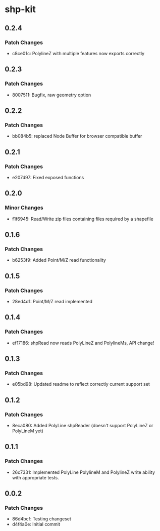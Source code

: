 # shp-kit

## 0.2.4

### Patch Changes

- c8ce01c: PolylineZ with multiple features now exports correctly

## 0.2.3

### Patch Changes

- 8007511: Bugfix, raw geometry option

## 0.2.2

### Patch Changes

- bb084b5: replaced Node Buffer for browser compatible buffer

## 0.2.1

### Patch Changes

- e207d97: Fixed exposed functions

## 0.2.0

### Minor Changes

- f1f6945: Read/Write zip files containing files required by a shapefile

## 0.1.6

### Patch Changes

- b6253f9: Added Point/M/Z read functionality

## 0.1.5

### Patch Changes

- 28ed4d1: Point/M/Z read implemented

## 0.1.4

### Patch Changes

- ef17186: shpRead now reads PolyLineZ and PolylineMs, API change!

## 0.1.3

### Patch Changes

- e05bd98: Updated readme to reflect correctly current support set

## 0.1.2

### Patch Changes

- 8eca080: Added PolyLine shpReader (doesn't support PolyLineZ or PolyLineM yet)

## 0.1.1

### Patch Changes

- 26c7331: Implemented PolyLine PolylineM and PolylineZ write ability with appropriate tests.

## 0.0.2

### Patch Changes

- 86d4bcf: Testing changeset
- d4f4a0e: Initial commit

